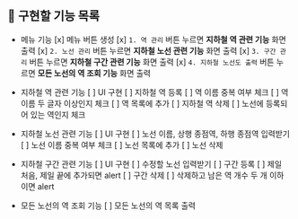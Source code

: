 ## 📌 구현할 기능 목록

- 메뉴 기능
  [x] 메뉴 버튼 생성
  [x] `1. 역 관리` 버튼 누르면 **지하철 역 관련 기능** 화면 출력
  [x] `2. 노선 관리` 버튼 누르면 **지하철 노선 관련 기능** 화면 출력
  [x] `3. 구간 관리` 버튼 누르면 **지하철 구간 관련 기능** 화면 출력
  [x] `4. 지하철 노선도 출력` 버튼 누르면 **모든 노선의 역 조회 기능** 화면 출력

- 지하철 역 관련 기능
  [ ] UI 구현
  [ ] 지하철 역 등록
  [ ] 역 이름 중복 여부 체크
  [ ] 역 이름 두 글자 이상인지 체크
  [ ] 역 목록에 추가
  [ ] 지하철 역 삭제
  [ ] 노선에 등록되어 있는 역인지 체크

- 지하철 노선 관련 기능
  [ ] UI 구현
  [ ] 노선 이름, 상행 종점역, 하행 종점역 입력받기
  [ ] 노선 이름 중복 여부 체크
  [ ] 노선 목록에 추가
  [ ] 노선 삭제

- 지하철 구간 관련 기능
  [ ] UI 구현
  [ ] 수정할 노선 입력받기
  [ ] 구간 등록
  [ ] 제일 처음, 제일 끝에 추가되면 alert
  [ ] 구간 삭제
  [ ] 삭제하고 남은 역 개수 두 개 이하이면 alert

- 모든 노선의 역 조회 기능
  [ ] 모든 노선의 역 목록 출력
